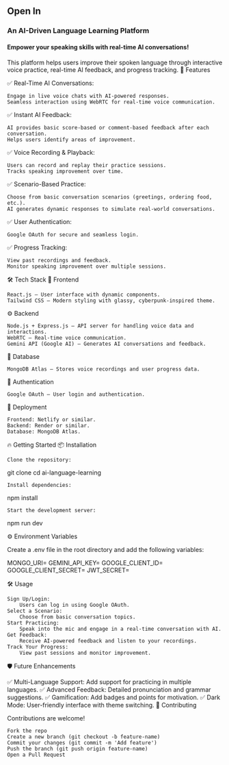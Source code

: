 ## Open ln

### An AI-Driven Language Learning Platform

#### Empower your speaking skills with real-time AI conversations!

This platform helps users improve their spoken language through interactive voice practice, real-time AI feedback, and progress tracking.
🚀 Features

✅ Real-Time AI Conversations:

    Engage in live voice chats with AI-powered responses.
    Seamless interaction using WebRTC for real-time voice communication.

✅ Instant AI Feedback:

    AI provides basic score-based or comment-based feedback after each conversation.
    Helps users identify areas of improvement.

✅ Voice Recording & Playback:

    Users can record and replay their practice sessions.
    Tracks speaking improvement over time.

✅ Scenario-Based Practice:

    Choose from basic conversation scenarios (greetings, ordering food, etc.).
    AI generates dynamic responses to simulate real-world conversations.

✅ User Authentication:

    Google OAuth for secure and seamless login.

✅ Progress Tracking:

    View past recordings and feedback.
    Monitor speaking improvement over multiple sessions.

🛠️ Tech Stack
🌟 Frontend

    React.js – User interface with dynamic components.
    Tailwind CSS – Modern styling with glassy, cyberpunk-inspired theme.

⚙️ Backend

    Node.js + Express.js – API server for handling voice data and interactions.
    WebRTC – Real-time voice communication.
    Gemini API (Google AI) – Generates AI conversations and feedback.

💾 Database

    MongoDB Atlas – Stores voice recordings and user progress data.

🔑 Authentication

    Google OAuth – User login and authentication.

🚀 Deployment

    Frontend: Netlify or similar.
    Backend: Render or similar.
    Database: MongoDB Atlas.

🔥 Getting Started
📦 Installation

    Clone the repository:

git clone <your-repo-url>
cd ai-language-learning

    Install dependencies:

npm install

    Start the development server:

npm run dev

⚙️ Environment Variables

Create a .env file in the root directory and add the following variables:

MONGO_URI=<Your MongoDB Atlas connection string>
GEMINI_API_KEY=<Your Gemini API key>
GOOGLE_CLIENT_ID=<Your Google OAuth Client ID>
GOOGLE_CLIENT_SECRET=<Your Google OAuth Client Secret>
JWT_SECRET=<Your JWT Secret>

🛠️ Usage

    Sign Up/Login:
        Users can log in using Google OAuth.
    Select a Scenario:
        Choose from basic conversation topics.
    Start Practicing:
        Speak into the mic and engage in a real-time conversation with AI.
    Get Feedback:
        Receive AI-powered feedback and listen to your recordings.
    Track Your Progress:
        View past sessions and monitor improvement.

🛡️ Future Enhancements

✅ Multi-Language Support: Add support for practicing in multiple languages.
✅ Advanced Feedback: Detailed pronunciation and grammar suggestions.
✅ Gamification: Add badges and points for motivation.
✅ Dark Mode: User-friendly interface with theme switching.
🤝 Contributing

Contributions are welcome!

    Fork the repo
    Create a new branch (git checkout -b feature-name)
    Commit your changes (git commit -m 'Add feature')
    Push the branch (git push origin feature-name)
    Open a Pull Request
